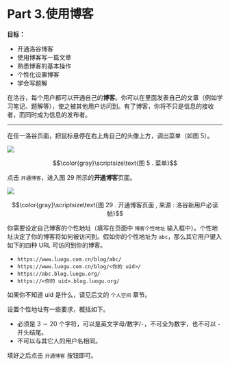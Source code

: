 # Part 3.使用博客

**目标：**

- 开通洛谷博客
- 使用博客写一篇文章
- 熟悉博客的基本操作
- 个性化设置博客
- 学会写题解

在洛谷，每个用户都可以开通自己的**博客**。你可以在里面发表自己的文章（例如学习笔记、题解等），使之被其他用户访问到。有了博客，你将不只是信息的接收者，而同时成为信息的发布者。

****

在任一洛谷页面，把鼠标悬停在右上角自己的头像上方，调出菜单（如图 $5$）。

![](https://cdn.luogu.com.cn/upload/image_hosting/dcfl9hv4.png)

$$\color{gray}\scriptsize\text{图 5 . 菜单}$$

点击 `开通博客`，进入图 $29$ 所示的**开通博客**页面。

![](http://luogu-ipic.oss-cn-shanghai.aliyuncs.com/8v1gi.png)

$$\color{gray}\scriptsize\text{图 29 . 开通博客页面 , 来源 : 洛谷新用户必读帖}$$

你需要设定自己博客的个性地址（填写在页面中 `博客个性地址` 输入框中）。个性地址决定了你的博客将如何被访问到。假如你的个性地址为 `abc`，那么其它用户键入如下的四种 $\text{URL}$ 可访问到你的博客。

- `https://www.luogu.com.cn/blog/abc/`
- `https://www.luogu.com.cn/blog/<你的 uid>/`
- `https://abc.blog.luogu.org/`
- `https://<你的 uid>.blog.luogu.org/`

如果你不知道 $\text{uid}$ 是什么，请见后文的 `个人空间` 章节。

设置个性地址有一些要求，概括如下。

- 必须是 $3\sim 20$ 个字符，可以是英文字母/数字/`-`，不可全为数字，也不可以 `-` 开头结尾。
- 不可以与其它人的用户名相同。

填好之后点击 `开通博客` 按钮即可。
